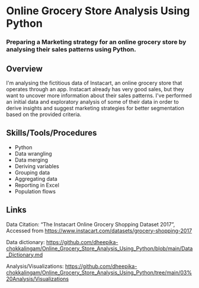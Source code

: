 # Online Grocery Store Analysis Using Python

### Preparing a Marketing strategy for an online grocery store by analysing their sales patterns using Python.

## Overview

I'm analysing the fictitious data of Instacart, an online grocery store that operates through an app. Instacart already has very good sales, but they want to uncover more information about their sales patterns. I've performed an initial data and exploratory analysis of some of their data in order to derive insights and suggest marketing strategies for better segmentation based on the provided criteria. 

## Skills/Tools/Procedures

- Python
- Data wrangling 
- Data merging 
- Deriving variables 
- Grouping data 
- Aggregating data 
- Reporting in Excel 
- Population flows

## Links

Data Citation: “The Instacart Online Grocery Shopping Dataset
2017”, Accessed from https://www.instacart.com/datasets/grocery-shopping-2017

Data dictionary:
https://github.com/dheepika-chokkalingam/Online_Grocery_Store_Analysis_Using_Python/blob/main/Data_Dictionary.md

Analysis/Visualizations:
https://github.com/dheepika-chokkalingam/Online_Grocery_Store_Analysis_Using_Python/tree/main/03%20Analysis/Visualizations
